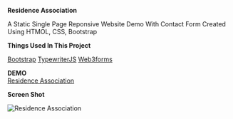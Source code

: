 **Residence Association**

A Static Single Page Reponsive Website Demo With Contact Form Created Using HTMOL, CSS, Bootstrap

**Things Used In This Project** <br>

[Bootstrap](https://getbootstrap.com/)
[TypewriterJS](https://safi.me.uk/typewriterjs/)
[Web3forms](https://web3forms.com/)

**DEMO**\
[Residence Association](https://dheerajtp.github.io/Residence-Association/)

**Screen Shot**

![Residence Association](https://i.ibb.co/HPCbBdp/residence.png)

